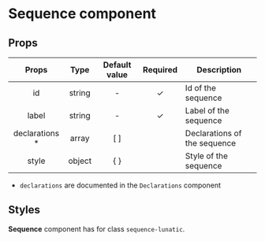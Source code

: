 # Sequence component

## Props

|      Props      |  Type  | Default value | Required | Description                  |
| :-------------: | :----: | :-----------: | :------: | ---------------------------- |
|       id        | string |       -       |    ✓     | Id of the sequence           |
|      label      | string |       -       |    ✓     | Label of the sequence        |
| declarations \* | array  |      [ ]      |          | Declarations of the sequence |
|      style      | object |      { }      |          | Style of the sequence        |

- `declarations` are documented in the `Declarations` component

## Styles

**Sequence** component has for class `sequence-lunatic`.
